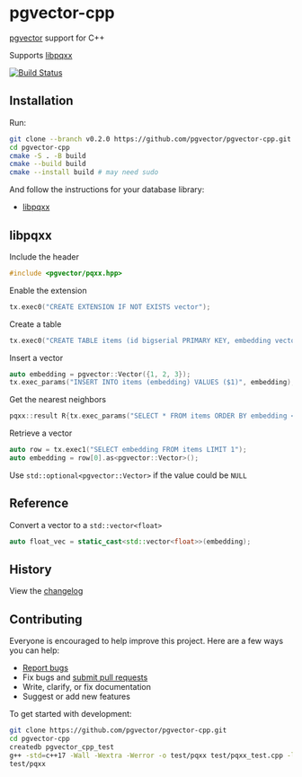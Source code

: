 # pgvector-cpp

[pgvector](https://github.com/pgvector/pgvector) support for C++

Supports [libpqxx](https://github.com/jtv/libpqxx)

[![Build Status](https://github.com/pgvector/pgvector-cpp/actions/workflows/build.yml/badge.svg)](https://github.com/pgvector/pgvector-cpp/actions)

## Installation

Run:

```sh
git clone --branch v0.2.0 https://github.com/pgvector/pgvector-cpp.git
cd pgvector-cpp
cmake -S . -B build
cmake --build build
cmake --install build # may need sudo
```

And follow the instructions for your database library:

- [libpqxx](#libpqxx)

## libpqxx

Include the header

```cpp
#include <pgvector/pqxx.hpp>
```

Enable the extension

```cpp
tx.exec0("CREATE EXTENSION IF NOT EXISTS vector");
```

Create a table

```cpp
tx.exec0("CREATE TABLE items (id bigserial PRIMARY KEY, embedding vector(3))");
```

Insert a vector

```cpp
auto embedding = pgvector::Vector({1, 2, 3});
tx.exec_params("INSERT INTO items (embedding) VALUES ($1)", embedding);
```

Get the nearest neighbors

```cpp
pqxx::result R{tx.exec_params("SELECT * FROM items ORDER BY embedding <-> $1 LIMIT 5", embedding)};
```

Retrieve a vector

```cpp
auto row = tx.exec1("SELECT embedding FROM items LIMIT 1");
auto embedding = row[0].as<pgvector::Vector>();
```

Use `std::optional<pgvector::Vector>` if the value could be `NULL`

## Reference

Convert a vector to a `std::vector<float>`

```cpp
auto float_vec = static_cast<std::vector<float>>(embedding);
```

## History

View the [changelog](https://github.com/pgvector/pgvector-cpp/blob/master/CHANGELOG.md)

## Contributing

Everyone is encouraged to help improve this project. Here are a few ways you can help:

- [Report bugs](https://github.com/pgvector/pgvector-cpp/issues)
- Fix bugs and [submit pull requests](https://github.com/pgvector/pgvector-cpp/pulls)
- Write, clarify, or fix documentation
- Suggest or add new features

To get started with development:

```sh
git clone https://github.com/pgvector/pgvector-cpp.git
cd pgvector-cpp
createdb pgvector_cpp_test
g++ -std=c++17 -Wall -Wextra -Werror -o test/pqxx test/pqxx_test.cpp -lpqxx -lpq
test/pqxx
```
